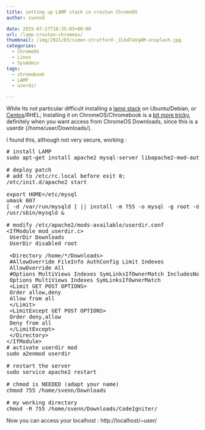 ```yaml
---
title: setting up LAMP stack in crouton ChromeOS
author: svennd

date: 2015-07-27T18:35:03+00:00
url: /lamp-crouton-chromeos/
thumbnail: /img/2021/03/simon-stratford-_ILkd7aVqAM-unsplash.jpg
categories:
  - ChromeOS
  - Linux
  - SysAdmin
tags:
  - chromebook
  - LAMP
  - userdir

---
```

While Its not particular difficult installing a [lamp stack][1] on Ubuntu/Debian, or [Centos][2]/RHEL; Installing it on ChromeOS/Chromebook is a [bit more tricky][3], definitely when you want access from ChromeOS Downloads, since this is a userdir (/home/user/Downloads/).

I found this, although not very secure, working :

<pre># install LAMP
sudo apt-get install apache2 mysql-server libapache2-mod-auth-mysql php5-mysql php5 libapache2-mod-php5 php5-mcrypt

# deploy patch 
# add to /etc/rc.local before exit 0;
/etc/init.d/apache2 start

export HOME=/etc/mysql
umask 007
[ -d /var/run/mysqld ] || install -m 755 -o mysql -g root -d /var/run/mysqld
/usr/sbin/mysqld &

# modify /etc/apache2/mods-available/userdir.conf
&lt;IfModule mod_userdir.c&gt;
 UserDir Downloads
 UserDir disabled root

 &lt;Directory /home/*/Downloads&gt;
 #AllowOverride FileInfo AuthConfig Limit Indexes
 AllowOverride All
 #Options MultiViews Indexes SymLinksIfOwnerMatch IncludesNoExec
 Options MultiViews Indexes SymLinksIfOwnerMatch
 &lt;Limit GET POST OPTIONS&gt;
 Order allow,deny
 Allow from all
 &lt;/Limit&gt;
 &lt;LimitExcept GET POST OPTIONS&gt;
 Order deny,allow
 Deny from all
 &lt;/LimitExcept&gt;
 &lt;/Directory&gt;
&lt;/IfModule&gt;
# activate userdir mod
sudo a2enmod userdir

# restart the server
sudo service apache2 restart

# chmod is NEEDED (adapt your name)
chmod 755 /home/svenn/Downloads

# my working directory
chmod -R 755 /home/svenn/Downloads/CodeIgniter/</pre>

Now you can access your localhost : http://localhost/~user/

 [1]: https://www.digitalocean.com/community/tutorials/how-to-install-linux-apache-mysql-php-lamp-stack-on-ubuntu
 [2]: https://www.digitalocean.com/community/tutorials/how-to-install-linux-apache-mysql-php-lamp-stack-on-centos-6
 [3]: https://github.com/dnschneid/crouton/wiki/Running-servers-in-crouton#lamp